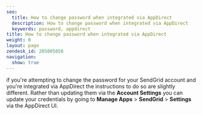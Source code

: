 ```yaml
---
seo:
  title: How to change password when integrated via AppDirect
  description: How to change password when integrated via AppDirect
  keywords: password, appdirect
title: How to change password when integrated via AppDirect
weight: 0
layout: page
zendesk_id: 205005058
navigation:
  show: true
---
```


if you're attempting to change the password for your SendGrid account and you're integrated via AppDirect the instructions to do so are slightly different. Rather than updating them via the **Account Settings**  you can update your credentials by going to **Manage Apps** > **SendGrid** > **Settings**  via the AppDirect UI. 

 

 

 


